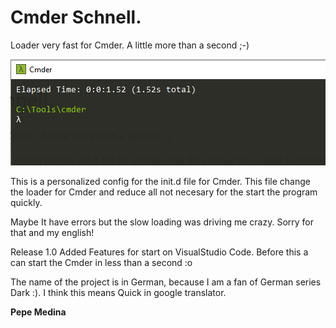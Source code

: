 # Cmder Schnell. 
Loader very fast for Cmder. A little more than a second ;-)

![Cmder-Schnell](Cmder-Schnell.png)

This is a personalized config for the init.d file for Cmder. This file change the  loader for Cmder and reduce all not necesary for the start the program quickly.

Maybe It have errors but the slow loading was driving me crazy. Sorry for that and my english!

Release 1.0 Added Features for start on VisualStudio Code. Before this a can start the Cmder in less than a second :o

The name of the project  is in German, because  I am a fan of   German series Dark :). I think this means Quick in google translator.

**Pepe Medina**
